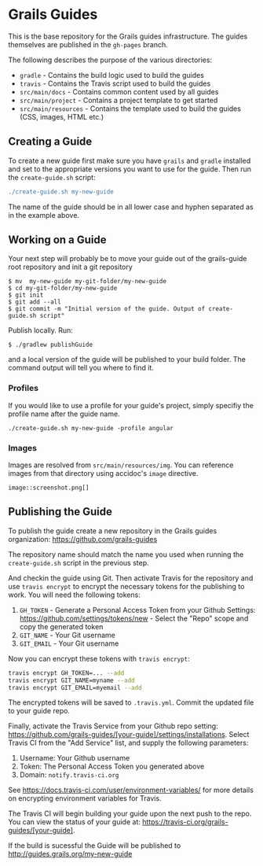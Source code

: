 # Grails Guides

This is the base repository for the Grails guides infrastructure. The guides themselves are published in the `gh-pages` branch.

The following describes the purpose of the various directories:

* `gradle` - Contains the build logic used to build the guides
* `travis` - Contains the Travis script used to build the guides
* `src/main/docs` - Contains common content used by all guides
* `src/main/project` - Contains a project template to get started
* `src/main/resources` - Contains the template used to build the guides (CSS, images, HTML etc.)

## Creating a Guide

To create a new guide first make sure you have `grails` and `gradle` installed and set to the appropriate versions you want to use for the guide. Then run the `create-guide.sh` script:

```groovy
./create-guide.sh my-new-guide
```

The name of the guide should be in all lower case and hyphen separated as in the example above.

## Working on a Guide

Your next step will probably be to move your guide out of the grails-guide root repository and init a git repository

```
$ mv  my-new-guide my-git-folder/my-new-guide
$ cd my-git-folder/my-new-guide
$ git init
$ git add --all
$ git commit -m "Initial version of the guide. Output of create-guide.sh script"
```

Publish locally. Run: 

```
$ ./gradlew publishGuide
```

and a local version of the guide will be published to your build folder. The command output will tell you where to find it. 

### Profiles

If you would like to use a profile for your guide's project, simply specifiy the profile name after the guide name.

```
./create-guide.sh my-new-guide -profile angular
```

### Images

Images are resolved from `src/main/resources/img`. You can reference images
from that directory using accidoc's `image` directive.

```
image::screenshot.png[]
```

## Publishing the Guide

To publish the guide create a new repository in the Grails guides organization: https://github.com/grails-guides

The repository name should match the name you used when running the `create-guide.sh` script in the previous step.

And checkin the guide using Git. Then activate Travis for the repository and use `travis encrypt` to encrypt the necessary tokens for the publishing to work. You will need the following tokens:

1. `GH_TOKEN` - Generate a Personal Access Token from your Github Settings: https://github.com/settings/tokens/new - Select the "Repo" scope and copy the generated token
2. `GIT_NAME` - Your Git username
3. `GIT_EMAIL` - Your Git username

Now you can encrypt these tokens with `travis encrypt`:

```bash
travis encrypt GH_TOKEN=... --add
travis encrypt GIT_NAME=myname --add
travis encrypt GIT_EMAIL=myemail --add
``` 

The encrypted tokens will be saved to `.travis.yml`. Commit the updated file to your guide repo.

Finally, activate the Travis Service from your Github repo setting: https://github.com/grails-guides/[your-guide]/settings/installations. Select Travis CI from the "Add Service" list, and supply the following parameters:

1. Username: Your Github username
2. Token: The Personal Access Token you generated above
3. Domain: `notify.travis-ci.org`

See https://docs.travis-ci.com/user/environment-variables/ for more details on encrypting environment variables for Travis.

The Travis CI will begin building your guide upon the next push to the repo. You can view the status of your guide at: https://travis-ci.org/grails-guides/[your-guide].

If the build is sucessful the Guide will be published to http://guides.grails.org/my-new-guide 
